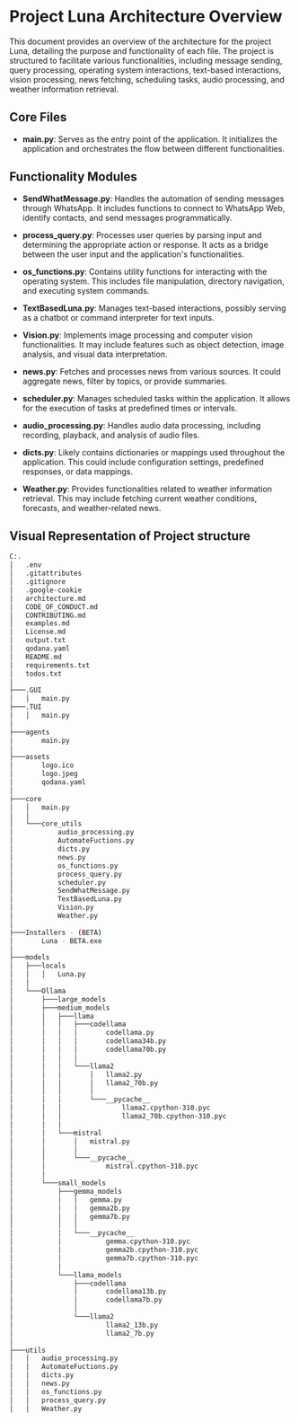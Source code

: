 # Project Luna Architecture Overview

This document provides an overview of the architecture for the project Luna, detailing the purpose and functionality of each file. The project is structured to facilitate various functionalities, including message sending, query processing, operating system interactions, text-based interactions, vision processing, news fetching, scheduling tasks, audio processing, and weather information retrieval.

## Core Files

- **main.py**: Serves as the entry point of the application. It initializes the application and orchestrates the flow between different functionalities.

## Functionality Modules

- **SendWhatMessage.py**: Handles the automation of sending messages through WhatsApp. It includes functions to connect to WhatsApp Web, identify contacts, and send messages programmatically.

- **process_query.py**: Processes user queries by parsing input and determining the appropriate action or response. It acts as a bridge between the user input and the application's functionalities.

- **os_functions.py**: Contains utility functions for interacting with the operating system. This includes file manipulation, directory navigation, and executing system commands.

- **TextBasedLuna.py**: Manages text-based interactions, possibly serving as a chatbot or command interpreter for text inputs.

- **Vision.py**: Implements image processing and computer vision functionalities. It may include features such as object detection, image analysis, and visual data interpretation.

- **news.py**: Fetches and processes news from various sources. It could aggregate news, filter by topics, or provide summaries.

- **scheduler.py**: Manages scheduled tasks within the application. It allows for the execution of tasks at predefined times or intervals.

- **audio_processing.py**: Handles audio data processing, including recording, playback, and analysis of audio files.

- **dicts.py**: Likely contains dictionaries or mappings used throughout the application. This could include configuration settings, predefined responses, or data mappings.

- **Weather.py**: Provides functionalities related to weather information retrieval. This may include fetching current weather conditions, forecasts, and weather-related news.

## Visual Representation of Project structure

```Bash
C:.
│   .env
│   .gitattributes
│   .gitignore
│   .google-cookie
│   architecture.md
│   CODE_OF_CONDUCT.md
│   CONTRIBUTING.md
│   examples.md
│   License.md
│   output.txt
│   qodana.yaml
│   README.md
│   requirements.txt
│   todos.txt
│   
├───.GUI
│   │   main.py
├───.TUI
│   │   main.py
│                   
├───agents
│       main.py
│       
├───assets
│       logo.ico
│       logo.jpeg
│       qodana.yaml
│       
├───core
│   │   main.py
│   │   
│   └───core_utils
│           audio_processing.py
│           AutomateFuctions.py
│           dicts.py
│           news.py
│           os_functions.py
│           process_query.py
│           scheduler.py
│           SendWhatMessage.py
│           TextBasedLuna.py
│           Vision.py
│           Weather.py
│           
├───Installers - (BETA)
│       Luna - BETA.exe
│       
├───models
│   ├───locals
│   │   │   Luna.py
│   │           
│   └───Ollama
│       ├───large_models
│       ├───medium_models
│       │   ├───llama
│       │   │   ├───codellama
│       │   │   │       codellama.py
│       │   │   │       codellama34b.py
│       │   │   │       codellama70b.py
│       │   │   │       
│       │   │   └───llama2
│       │   │       │   llama2.py
│       │   │       │   llama2_70b.py
│       │   │       │   
│       │   │       └───__pycache__
│       │   │               llama2.cpython-310.pyc
│       │   │               llama2_70b.cpython-310.pyc
│       │   │               
│       │   └───mistral
│       │       │   mistral.py
│       │       │   
│       │       └───__pycache__
│       │               mistral.cpython-310.pyc
│       │               
│       └───small_models
│           ├───gemma_models
│           │   │   gemma.py
│           │   │   gemma2b.py
│           │   │   gemma7b.py
│           │   │   
│           │   └───__pycache__
│           │           gemma.cpython-310.pyc
│           │           gemma2b.cpython-310.pyc
│           │           gemma7b.cpython-310.pyc
│           │           
│           └───llama_models
│               ├───codellama
│               │       codellama13b.py
│               │       codellama7b.py
│               │       
│               └───llama2
│                       llama2_13b.py
│                       llama2_7b.py
│                       
├───utils
│   │   audio_processing.py
│   │   AutomateFuctions.py
│   │   dicts.py
│   │   news.py
│   │   os_functions.py
│   │   process_query.py
│   │   Weather.py

```